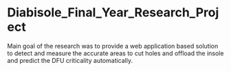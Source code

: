 # Diabisole_Final_Year_Research_Project
Main goal of the research was to provide a web application based solution to detect and measure the accurate areas to cut holes and offload the insole and predict the DFU criticality automatically.
